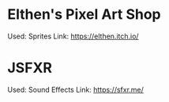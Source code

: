 # Elthen's Pixel Art Shop
Used: Sprites
Link: https://elthen.itch.io/

# JSFXR
Used: Sound Effects
Link: https://sfxr.me/

